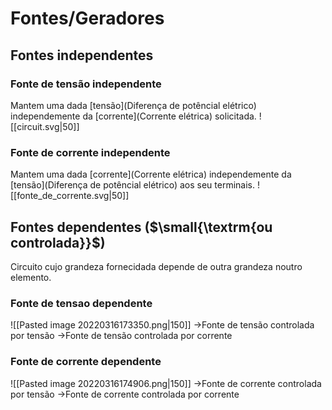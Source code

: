 
# Fontes/Geradores
## Fontes independentes 

### Fonte de tensão independente 
Mantem uma dada [tensão](Diferença de potêncial elétrico) independemente da  [corrente](Corrente elétrica) solicitada.
![[circuit.svg|50]]  
### Fonte de corrente independente 
Mantem uma dada  [corrente](Corrente elétrica) independemente da [tensão](Diferença de potêncial elétrico) aos seu terminais.
![[fonte_de_corrente.svg|50]]

## Fontes dependentes ($\small{\textrm{ou controlada}}$)

Circuito cujo grandeza fornecidada depende de outra grandeza noutro elemento.

### Fonte de tensao dependente

![[Pasted image 20220316173350.png|150]] 
$\rightarrow$Fonte de tensão controlada por tensão
$\rightarrow$Fonte de tensão controlada por corrente

### Fonte de corrente dependente

![[Pasted image 20220316174906.png|150]]
$\rightarrow$Fonte de corrente controlada por tensão
$\rightarrow$Fonte de corrente controlada por corrente